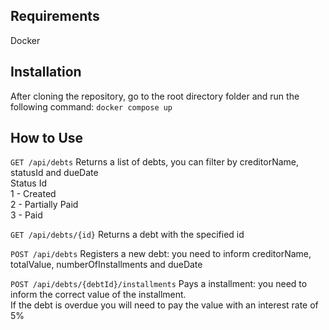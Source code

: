 ## Requirements
Docker

## Installation
After cloning the repository, go to the root directory folder and run the following command:
`docker compose up`

## How to Use
`GET /api/debts` Returns a list of debts, you can filter by creditorName, statusId and dueDate  
Status Id  
1 - Created  
2 - Partially Paid  
3 - Paid  

`GET /api/debts/{id}` Returns a debt with the specified id  

`POST /api/debts` Registers a new debt: you need to inform creditorName, totalValue, numberOfInstallments and dueDate  

`POST /api/debts/{debtId}/installments` Pays a installment: you need to inform the correct value of the installment.  
If the debt is overdue you will need to pay the value with an interest rate of 5%
